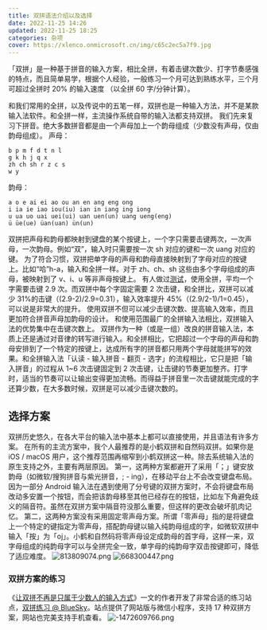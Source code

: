 ```yaml
---
title: 双拼语法介绍以及选择
date: 2022-11-25 14:26
updated: 2022-11-25 18:25
categories: 杂项
cover: https://xlenco.onmicrosoft.cn/img/c65c2ec5a7f9.jpg
---
```


「双拼」是一种基于拼音的输入方案，相比全拼，有着击键次数少、打字节奏感强的特点，而且简单易学，根据个人经验，一般练习一个月可达到熟练水平，三个月可超过全拼时 20% 的输入速度 （以全拼 60 字/分钟计算）。

和我们常用的全拼，以及传说中的五笔一样，双拼也是一种输入方法，并不是某款输入法软件。和全拼一样，主流操作系统自带的输入法都支持双拼。
我们先来复习下拼音。绝大多数拼音都是由一个声母加上一个韵母组成（少数没有声母，仅由韵母组成）。
声母：

```声母
b p m f d t n l
g k h j q x
zh ch sh r z c s
w y
```

韵母：

```韵母
a o e ai ei ao ou an en ang eng ong
i ia ie iao iou(iu) ian in iang ing iong
u ua uo uai uei(ui) uan uen(un) uang ueng(eng)
ü üe(ue) üan(uan) ün(un)
```

双拼把声母和韵母都映射到键盘的某个按键上，一个字只需要击键两次，一次声母，一次韵母。例如“双”，输入时只需要按一次 sh 对应的键和一次 uang 对应的键。
为了符合习惯，双拼把单字母的声母和韵母直接映射到了字母对应的按键上。比如“哈”h-a，输入和全拼一样。对于 zh、ch、sh 这些由多个字母组成的声母，被映射到了 v、i、u 等非声母按键上。
有人做过[测试](https://zhuanlan.zhihu.com/p/34438126)，使用全拼，平均一个字需要击键 2.9 次。而双拼中每个字固定需要 2 次击键，和全拼比，双拼可以减少 31%的击键（(2.9-2)/2.9=0.31），输入效率提升 45%（(2.9/2-1)/1=0.45），可以说是非常大的提升。
使用双拼不但可以减少击键次数、提高输入效率，而且更加符合拼音声母加韵母的设计。
和使用范围最广的全拼输入法相比，双拼输入法的优势集中在击键次数上。
双拼作为一种（或是一组）改良的拼音输入法，本质上还是通过对音律的转写进行输入。和全拼相比，它把超过一个字母的声母和韵母安排到了一个特定的按键上，达成所有字的拼音都只用两个字母就能拼写的效果。和全拼输入法「认读 - 输入拼音 - 翻页 - 选字」的流程相比，它只是把「输入拼音」的过程从 1~6 次击键固定到 2 次击键，让击键的节奏更加整齐。打字时，适当的节奏可以让输出变得更加流畅。而得益于拼音里一次击键就能完成的字还算少数，在大多数时候，双拼是可以减少击键次数的。

## 选择方案

双拼历史悠久，在各大平台的输入法中基本上都可以直接使用，并且语法有许多方案。
在所有的主流方案中，我个人最推荐的是小鹤双拼和自然码双拼。如果你是 iOS / macOS 用户，这个推荐范围再缩窄到小鹤双拼这一种。除去系统输入法的原生支持之外，主要有两层原因。
第一，这两种方案都避开了采用「；」键安放韵母（如微软/搜狗拼音与紫光拼音，; - ing），在移动平台上不会改变键盘布局。因为一部分 Android 输入法在遇到使用了分号键的双拼方案时，不会将键盘布局改动多安置一个按钮，而会把该韵母移至其他已经存在的按钮，比如左下角避免歧义的隔音符。虽然在双拼方案中隔音符没那么重要，但这样的更改会破坏肌肉记忆。
第二，这两种方案没有采用固定零声母方案。所谓「零声母」指的是将键盘上一个特定的键指定为零声母，搭配韵母键以输入纯韵母组成的字，如微软双拼中输入「按」为「oj」。小鹤和自然码将零声母设定成韵母的首字母，这样一来，双字母组成的纯韵母字可以与全拼完全一致，单字母的纯韵母字双击按键即可，降低了适应难度。
<img src="https://cdn.nlark.com/yuque/0/2022/png/22578074/1669372464657-e5c66203-2685-4d58-8e4f-28097aa8dbad.png#averageHue=%23f3f3f3&from=url&id=ngpIF&name=813809074.png&originHeight=320&originWidth=1050&originalType=binary&ratio=1&rotation=0&showTitle=false&size=11719&status=done&style=none&title=" alt="813809074.png" referrerPolicy="no-referrer"/>
<img src="https://cdn.nlark.com/yuque/0/2022/png/22578074/1669372492201-95268b5e-110c-443f-81ca-24c96d43a60e.png#averageHue=%23f3f3f3&from=url&id=eeBhr&name=668300447.png&originHeight=320&originWidth=1050&originalType=binary&ratio=1&rotation=0&showTitle=false&size=11962&status=done&style=none&title=" alt="668300447.png" referrerPolicy="no-referrer" />

### 双拼方案的练习

《[让双拼不再是只属于少数人的输入方式](https://sspai.com/post/42667)》一文的作者开发了非常合适的练习站点，[双拼练习 @ BlueSky](https://api.ihint.me/shuang/)。站点提供了网站版与微信小程序，支持 17 种双拼方案，网站也完美支持手机查看。
<img src="https://cdn.nlark.com/yuque/0/2022/png/22578074/1669372551414-c38804dc-a4b1-4563-8bde-11b8c447a5aa.png#averageHue=%23e9e9e9&from=url&id=QjZEo&name=-1472609766.png&originHeight=406&originWidth=1120&originalType=binary&ratio=1&rotation=0&showTitle=false&size=99732&status=done&style=none&title=" alt="-1472609766.png" referrerPolicy="no-referrer"/>
